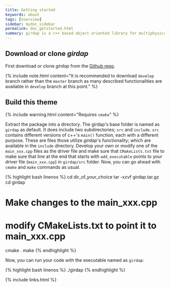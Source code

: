 ```yaml
---
title: Getting started
keywords: about
tags: [overview]
sidebar: mydoc_sidebar
permalink: doc_getstarted.html
summary: girdap is a c++ based object oriented library for multiphysics simulations on self-managed grids. 
---
```


## Download or clone _girdap_

First download or clone _girdap_ from the [Github repo](https://github.com/uzgoren/girdap).

{% include note.html content="It is recommended to download `develop` branch rather than the `master` branch as many described functionalities are available in `develop` branch at this point." %}

## Build this theme

{% include warning.html content="Requires `cmake`" %}

Extract the package into a directory. The girdap's base folder is named as `girdap` as default. It does include two subdirectories; `src` and `include`. `src` contains different versions of c++'s `main()` function; each with a different purpose. These are files those utilize _girdap_'s functionality; which are available in the `include` directory. Develop your own or modify one of the `main_xxx.cpp` files as the driver file and make sure that `CMakeLists.txt` file to make sure that line at the end that starts with `add_executable` points to your driver file (`main_xxx.cpp`) in `girdap/src` folder. Now, you can go ahead with `cmake` and `make` commands as usual.

{% highlight bash linenos %}
cd dir_of_your_choice
tar -xzvf girdap.tar.gz
cd girdap
# Make changes to the main_xxx.cpp
# modify CMakeLists.txt to point it to main_xxx.cpp
cmake .
make
{% endhighlight %}

Now, you can run your code with the executable named as `girdap`:

{% highlight bash linenos %}
./girdap
{% endhighlight %}

{% include links.html %}
